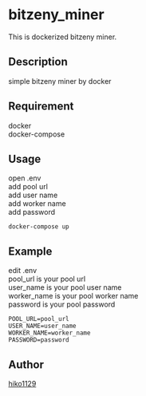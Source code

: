 bitzeny_miner
====

This is dockerized bitzeny miner.

## Description
simple bitzeny miner by docker

## Requirement
docker  
docker-compose

## Usage
open .env  
add pool url  
add user name  
add worker name  
add password

```
docker-compose up
```

## Example
edit .env  
pool_url is your pool url  
user_name is your pool user name  
worker_name is your pool worker name  
password is your pool password
```
POOL_URL=pool_url
USER_NAME=user_name  
WORKER_NAME=worker_name  
PASSWORD=password
```

## Author

[hiko1129](https://github.com/hiko1129)